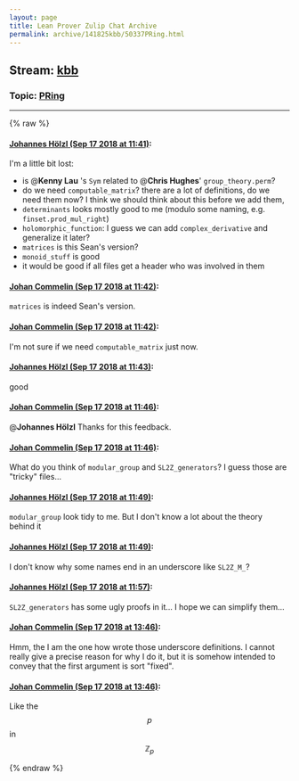 ```yaml
---
layout: page
title: Lean Prover Zulip Chat Archive 
permalink: archive/141825kbb/50337PRing.html
---
```


## Stream: [kbb](index.html)
### Topic: [PRing](50337PRing.html)

---


{% raw %}
#### [ Johannes Hölzl (Sep 17 2018 at 11:41)](https://leanprover.zulipchat.com/#narrow/stream/141825-kbb/topic/PRing/near/134090561):
I'm a little bit lost:
* is @**Kenny Lau** 's `Sym` related to @**Chris Hughes**' `group_theory.perm`?
* do we need `computable_matrix`? there are a lot of definitions, do we need them now? I think we should think about this before we add them,
* `determinants` looks mostly good to me (modulo some naming, e.g. `finset.prod_mul_right`)
* `holomorphic_function`: I guess we can add `complex_derivative` and generalize it later?
* `matrices` is this Sean's version?
* `monoid_stuff` is good
* it would be good if all files get a header who was involved in them

#### [ Johan Commelin (Sep 17 2018 at 11:42)](https://leanprover.zulipchat.com/#narrow/stream/141825-kbb/topic/PRing/near/134090618):
`matrices` is indeed Sean's version.

#### [ Johan Commelin (Sep 17 2018 at 11:42)](https://leanprover.zulipchat.com/#narrow/stream/141825-kbb/topic/PRing/near/134090627):
I'm not sure if we need `computable_matrix` just now.

#### [ Johannes Hölzl (Sep 17 2018 at 11:43)](https://leanprover.zulipchat.com/#narrow/stream/141825-kbb/topic/PRing/near/134090651):
good

#### [ Johan Commelin (Sep 17 2018 at 11:46)](https://leanprover.zulipchat.com/#narrow/stream/141825-kbb/topic/PRing/near/134090774):
@**Johannes Hölzl** Thanks for this feedback.

#### [ Johan Commelin (Sep 17 2018 at 11:46)](https://leanprover.zulipchat.com/#narrow/stream/141825-kbb/topic/PRing/near/134090784):
What do you think of `modular_group` and `SL2Z_generators`? I guess those are "tricky" files...

#### [ Johannes Hölzl (Sep 17 2018 at 11:49)](https://leanprover.zulipchat.com/#narrow/stream/141825-kbb/topic/PRing/near/134090862):
`modular_group` look tidy to me. But I don't know a lot about the theory behind it

#### [ Johannes Hölzl (Sep 17 2018 at 11:49)](https://leanprover.zulipchat.com/#narrow/stream/141825-kbb/topic/PRing/near/134090887):
I don't know why some names end in an underscore like `SL2Z_M_`?

#### [ Johannes Hölzl (Sep 17 2018 at 11:57)](https://leanprover.zulipchat.com/#narrow/stream/141825-kbb/topic/PRing/near/134091251):
`SL2Z_generators` has some ugly proofs in it... I hope we can simplify them...

#### [ Johan Commelin (Sep 17 2018 at 13:46)](https://leanprover.zulipchat.com/#narrow/stream/141825-kbb/topic/PRing/near/134095618):
Hmm, the I am the one how wrote those underscore definitions. I cannot really give a precise reason for why I do it, but it is somehow intended to convey that the first argument is sort "fixed".

#### [ Johan Commelin (Sep 17 2018 at 13:46)](https://leanprover.zulipchat.com/#narrow/stream/141825-kbb/topic/PRing/near/134095638):
Like the $$p$$ in $$\mathbb{Z}_p$$


{% endraw %}
